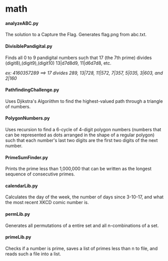 # math
#### analyzeABC.py
The solution to a Capture the Flag. Generates flag.png from abc.txt.
#### DivisiblePandigital.py
Finds all 0 to 9 pandigital numbers such that 17 (the 7th prime) divides (digit8),(digit9),(digit10) 13|d7d8d9, 11|d6d7d8, etc.

*ex: 4160357289 ==> 17 divides 289, 13|728, 11|572, 7|357, 5|035, 3|603, and 2|160*
#### PathfindingChallenge.py
Uses Djikstra's Algoriithm to find the highest-valued path through a triangle of numbers.
#### PolygonNumbers.py
Uses recursion to find a 6-cycle of 4-digit polygon numbers (numbers that can be represented as dots arranged in the shape of a regular polygon) such that each number's last two digits are the first two digits of the next number.
#### PrimeSumFinder.py
Prints the prime less than 1,000,000 that can be written as the longest sequence of consecutive primes.
#### calendarLib.py
Calculates the day of the week, the number of days since 3-10-17, and what the most recent XKCD comic number is.
#### permLib.py
Generates all permutations of a entire set and all n-combinations of a set.
#### primeLib.py
Checks if a number is prime, saves a list of primes less than n to file, and reads such a file into a list.
